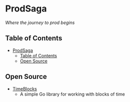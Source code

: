 # ProdSaga

*Where the journey to prod begins*

## Table of Contents
- [ProdSaga](#prodsaga)
  - [Table of Contents](#table-of-contents)
  - [Open Source](#open-source)

## Open Source
- [TimeBlocks](https://github.com/ProdSaga/go-timeblocks)
  - A simple Go library for working with blocks of time
